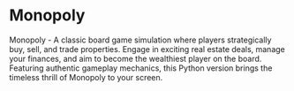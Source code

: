 # Monopoly
Monopoly - A classic board game simulation where players strategically buy, sell, and trade properties. Engage in exciting real estate deals, manage your finances, and aim to become the wealthiest player on the board. Featuring authentic gameplay mechanics, this Python version brings the timeless thrill of Monopoly to your screen.
